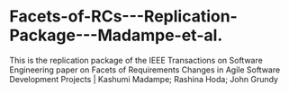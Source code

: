# Facets-of-RCs---Replication-Package---Madampe-et-al.
This is the replication package of the IEEE Transactions on Software Engineering paper on Facets of Requirements Changes in Agile Software Development Projects | Kashumi Madampe; Rashina Hoda; John Grundy
